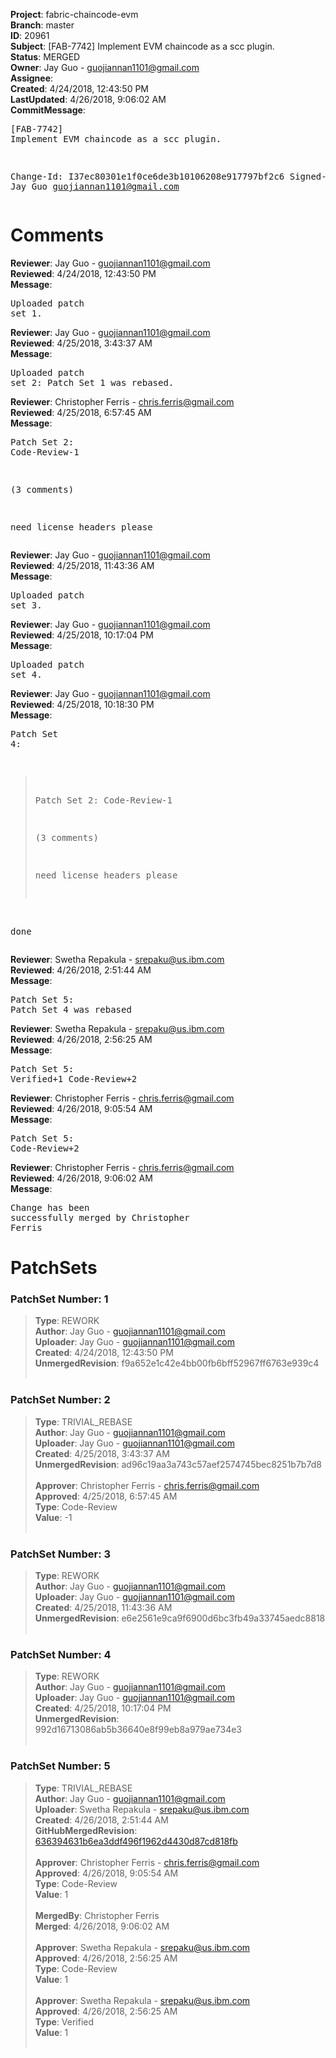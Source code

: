 <strong>Project</strong>: fabric-chaincode-evm<br><strong>Branch</strong>: master<br><strong>ID</strong>: 20961<br><strong>Subject</strong>: [FAB-7742] Implement EVM chaincode as a scc plugin.<br><strong>Status</strong>: MERGED<br><strong>Owner</strong>: Jay Guo - guojiannan1101@gmail.com<br><strong>Assignee</strong>:<br><strong>Created</strong>: 4/24/2018, 12:43:50 PM<br><strong>LastUpdated</strong>: 4/26/2018, 9:06:02 AM<br><strong>CommitMessage</strong>:<br><pre>[FAB-7742] Implement EVM chaincode as a scc plugin.

Change-Id: I37ec80301e1f0ce6de3b10106208e917797bf2c6
Signed-off-by: Jay Guo <guojiannan1101@gmail.com>
</pre><h1>Comments</h1><strong>Reviewer</strong>: Jay Guo - guojiannan1101@gmail.com<br><strong>Reviewed</strong>: 4/24/2018, 12:43:50 PM<br><strong>Message</strong>: <pre>Uploaded patch set 1.</pre><strong>Reviewer</strong>: Jay Guo - guojiannan1101@gmail.com<br><strong>Reviewed</strong>: 4/25/2018, 3:43:37 AM<br><strong>Message</strong>: <pre>Uploaded patch set 2: Patch Set 1 was rebased.</pre><strong>Reviewer</strong>: Christopher Ferris - chris.ferris@gmail.com<br><strong>Reviewed</strong>: 4/25/2018, 6:57:45 AM<br><strong>Message</strong>: <pre>Patch Set 2: Code-Review-1

(3 comments)

need license headers please</pre><strong>Reviewer</strong>: Jay Guo - guojiannan1101@gmail.com<br><strong>Reviewed</strong>: 4/25/2018, 11:43:36 AM<br><strong>Message</strong>: <pre>Uploaded patch set 3.</pre><strong>Reviewer</strong>: Jay Guo - guojiannan1101@gmail.com<br><strong>Reviewed</strong>: 4/25/2018, 10:17:04 PM<br><strong>Message</strong>: <pre>Uploaded patch set 4.</pre><strong>Reviewer</strong>: Jay Guo - guojiannan1101@gmail.com<br><strong>Reviewed</strong>: 4/25/2018, 10:18:30 PM<br><strong>Message</strong>: <pre>Patch Set 4:

> Patch Set 2: Code-Review-1
> 
> (3 comments)
> 
> need license headers please

done</pre><strong>Reviewer</strong>: Swetha Repakula - srepaku@us.ibm.com<br><strong>Reviewed</strong>: 4/26/2018, 2:51:44 AM<br><strong>Message</strong>: <pre>Patch Set 5: Patch Set 4 was rebased</pre><strong>Reviewer</strong>: Swetha Repakula - srepaku@us.ibm.com<br><strong>Reviewed</strong>: 4/26/2018, 2:56:25 AM<br><strong>Message</strong>: <pre>Patch Set 5: Verified+1 Code-Review+2</pre><strong>Reviewer</strong>: Christopher Ferris - chris.ferris@gmail.com<br><strong>Reviewed</strong>: 4/26/2018, 9:05:54 AM<br><strong>Message</strong>: <pre>Patch Set 5: Code-Review+2</pre><strong>Reviewer</strong>: Christopher Ferris - chris.ferris@gmail.com<br><strong>Reviewed</strong>: 4/26/2018, 9:06:02 AM<br><strong>Message</strong>: <pre>Change has been successfully merged by Christopher Ferris</pre><h1>PatchSets</h1><h3>PatchSet Number: 1</h3><blockquote><strong>Type</strong>: REWORK<br><strong>Author</strong>: Jay Guo - guojiannan1101@gmail.com<br><strong>Uploader</strong>: Jay Guo - guojiannan1101@gmail.com<br><strong>Created</strong>: 4/24/2018, 12:43:50 PM<br><strong>UnmergedRevision</strong>: f9a652e1c42e4bb00fb6bff52967ff6763e939c4<br><br></blockquote><h3>PatchSet Number: 2</h3><blockquote><strong>Type</strong>: TRIVIAL_REBASE<br><strong>Author</strong>: Jay Guo - guojiannan1101@gmail.com<br><strong>Uploader</strong>: Jay Guo - guojiannan1101@gmail.com<br><strong>Created</strong>: 4/25/2018, 3:43:37 AM<br><strong>UnmergedRevision</strong>: ad96c19aa3a743c57aef2574745bec8251b7b7d8<br><br><strong>Approver</strong>: Christopher Ferris - chris.ferris@gmail.com<br><strong>Approved</strong>: 4/25/2018, 6:57:45 AM<br><strong>Type</strong>: Code-Review<br><strong>Value</strong>: -1<br><br></blockquote><h3>PatchSet Number: 3</h3><blockquote><strong>Type</strong>: REWORK<br><strong>Author</strong>: Jay Guo - guojiannan1101@gmail.com<br><strong>Uploader</strong>: Jay Guo - guojiannan1101@gmail.com<br><strong>Created</strong>: 4/25/2018, 11:43:36 AM<br><strong>UnmergedRevision</strong>: e6e2561e9ca9f6900d6bc3fb49a33745aedc8818<br><br></blockquote><h3>PatchSet Number: 4</h3><blockquote><strong>Type</strong>: REWORK<br><strong>Author</strong>: Jay Guo - guojiannan1101@gmail.com<br><strong>Uploader</strong>: Jay Guo - guojiannan1101@gmail.com<br><strong>Created</strong>: 4/25/2018, 10:17:04 PM<br><strong>UnmergedRevision</strong>: 992d16713086ab5b36640e8f99eb8a979ae734e3<br><br></blockquote><h3>PatchSet Number: 5</h3><blockquote><strong>Type</strong>: TRIVIAL_REBASE<br><strong>Author</strong>: Jay Guo - guojiannan1101@gmail.com<br><strong>Uploader</strong>: Swetha Repakula - srepaku@us.ibm.com<br><strong>Created</strong>: 4/26/2018, 2:51:44 AM<br><strong>GitHubMergedRevision</strong>: [636394631b6ea3ddf496f1962d4430d87cd818fb](https://github.com/hyperledger/fabric-chaincode-evm/commit/636394631b6ea3ddf496f1962d4430d87cd818fb)<br><br><strong>Approver</strong>: Christopher Ferris - chris.ferris@gmail.com<br><strong>Approved</strong>: 4/26/2018, 9:05:54 AM<br><strong>Type</strong>: Code-Review<br><strong>Value</strong>: 1<br><br><strong>MergedBy</strong>: Christopher Ferris<br><strong>Merged</strong>: 4/26/2018, 9:06:02 AM<br><br><strong>Approver</strong>: Swetha Repakula - srepaku@us.ibm.com<br><strong>Approved</strong>: 4/26/2018, 2:56:25 AM<br><strong>Type</strong>: Code-Review<br><strong>Value</strong>: 1<br><br><strong>Approver</strong>: Swetha Repakula - srepaku@us.ibm.com<br><strong>Approved</strong>: 4/26/2018, 2:56:25 AM<br><strong>Type</strong>: Verified<br><strong>Value</strong>: 1<br><br></blockquote>